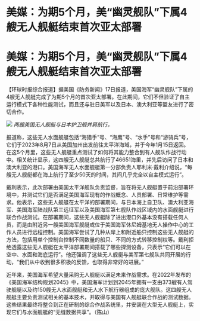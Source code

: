 # 美媒：为期5个月，美“幽灵舰队”下属4艘无人舰艇结束首次亚太部署

# 美媒：为期5个月，美“幽灵舰队”下属4艘无人舰艇结束首次亚太部署

【环球时报综合报道】据美国《防务新闻》17日报道，美国海军“幽灵舰队”下属的4艘无人舰艇完成了为期5个月的首次亚太部署。在此期间，它们不但验证了自主运行模式下各种性能测试，而且还与驻日美军以及日本、澳大利亚等盟友进行了密切合作。

![](https://inews.gtimg.com/om_bt/OccIWDFnpbie5qwuKg7SBYVJUQB0C04cyhpbMeF9kvnKIAA/1000)
_两艘美国无人舰艇与日本护卫舰并肩航行。_

报道称，这些无人水面舰艇包括“海猎手”号、“海鹰”号、“水手”号和“游骑兵”号，它们于2023年8月7日从美国加州出发前往太平洋海域，并于今年1月15日返回。在这5个月里，这些无人舰艇重点测试了如何将其能力整合到有人舰队作战行动中。相关统计显示，这四艘无人舰艇总共航行了46651海里，并先后访问了日本和澳大利亚的港口。美国海军无人水面舰艇第一分部负责人耶利米·戴利介绍说，“每艘无人舰艇都在海上航行了至少50天的时间，其间几乎完全以自主模式运行”。

戴利表示，此次部署由美国太平洋舰队负责监督，旨在将无人舰艇置于前沿部署环境中，并测试它们是否满足美国海军现有的作战概念、人员部署、日常维护等需求。他表示，这些无人舰艇在太平洋的部署期间，与日本海上自卫队、澳大利亚海军、美国海军陆战队第三远征军以及美国海军第七舰队作战区域内的水面舰艇进行联合作战测试。在部署期间，这些无人舰艇除了进出港口外基本没有搭载任何人员，而是由附近另一艘美国海军舰艇或位于美国海军休尼姆基地无人操作中心的工作人员进行远程控制。美国海军尝试了几种从岸上和附近船只控制这些无人舰艇的方法，包括用单个控制台控制不同数量的船只、不同的方式转移控制权等。戴利拒绝透露这些无人舰艇在太平洋部署期间搭载了哪些探测设备，只表示“它们可以在空中、水面和海底运行”。他还强调了这些无人舰艇与美军第七舰队共同开展的行动，“我们从中收到很多积极的反馈，也取得非常好的进展。”

近年来，美国海军希望大量采购无人舰艇以满足未来作战需求。在2022年发布的《美国海军结构规划2045》中，美国海军计划到2045年拥有一支由373艘有人驾驶舰艇以及约150艘无人水面舰艇和无人水下航行器组成的庞大舰队。这四艘无人舰艇主要负责测试相关的基本技术，并取得与美国有人舰艇联合作战的测试数据。这些结果最终将整合到正在研制的综合作战系统里，并安装在大型无人舰艇上，实现它们与水面舰艇的“无缝数据共享”。（陈山）

